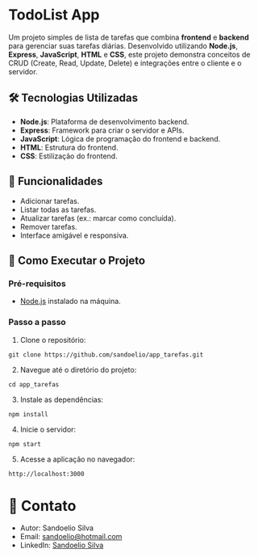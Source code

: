# TodoList App

Um projeto simples de lista de tarefas que combina **frontend** e **backend** para gerenciar suas tarefas diárias. Desenvolvido utilizando **Node.js**, **Express**, **JavaScript**, **HTML** e **CSS**, este projeto demonstra conceitos de CRUD (Create, Read, Update, Delete) e integrações entre o cliente e o servidor.

## 🛠️ Tecnologias Utilizadas
- **Node.js**: Plataforma de desenvolvimento backend.
- **Express**: Framework para criar o servidor e APIs.
- **JavaScript**: Lógica de programação do frontend e backend.
- **HTML**: Estrutura do frontend.
- **CSS**: Estilização do frontend.

## 🌟 Funcionalidades
- Adicionar tarefas.
- Listar todas as tarefas.
- Atualizar tarefas (ex.: marcar como concluída).
- Remover tarefas.
- Interface amigável e responsiva.

## 🚀 Como Executar o Projeto

### Pré-requisitos
- [Node.js](https://nodejs.org/) instalado na máquina.

### Passo a passo
1. Clone o repositório:
```
git clone https://github.com/sandoelio/app_tarefas.git
```

2. Navegue até o diretório do projeto:
```
cd app_tarefas
```

3. Instale as dependências:
```
npm install
```

4. Inicie o servidor:
```
npm start
```

5. Acesse a aplicação no navegador:
```
http://localhost:3000
```

# 📧 Contato
* Autor: Sandoelio Silva
* Email: sandoelio@hotmail.com
* LinkedIn: [Sandoelio Silva](https://www.linkedin.com/in/sandoelio-silva/)


